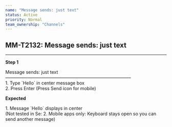 ```yaml
---
name: "Message sends: just text"
status: Active
priority: Normal
team_ownership: "Channels"
---
```


## MM-T2132: Message sends: just text

---

**Step 1**

Message sends: just text\
————————————————————————————\
1\. Type \`Hello\` in center message box\
2\. Press Enter (Press Send icon for mobile)

**Expected**

1\. Message \`Hello\` displays in center\
(Not tested in Se: 2. Mobile apps only: Keyboard stays open so you can send another message)
